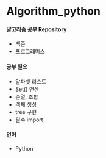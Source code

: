 # Algorithm_python

#### 알고리즘 공부 Repository

- 백준
- 프로그래머스



#### 공부 필요 

- 알파벳 리스트
- Set() 연산
- 순열, 조합
- 객체 생성
- tree 구현
- 필수 import



#### 언어

- Python


